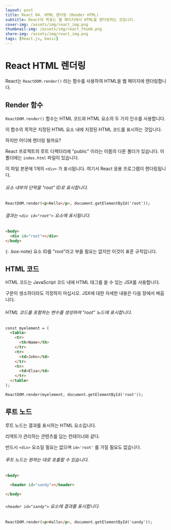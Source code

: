 ```yaml
---
layout: post
title: React 04. HTML 렌더링 (Render HTML)
subtitle: React의 목표는 웹 페이지에서 HTML을 렌더링하는 것입니다.
cover-img: /assets/img/react_img.png
thumbnail-img: /assets/img/react_thumb.png
share-img: /assets/img/react_img.png
tags: [React.js, basic]
---
```


# React HTML 렌더링

React는 ```ReactDOM.render()``` 라는 함수를 사용하여 HTML을 웹 페이지에 렌더링합니다.

## Render 함수

```ReactDOM.render()``` 함수는 HTML 코드와 HTML 요소의 두 가지 인수를 사용합니다.

이 함수의 목적은 지정된 HTML 요소 내에 지정된 HTML 코드를 표시하는 것입니다.

하지만 어디에 렌더링 될까요?

React 프로젝트의 루트 디렉터리에 "public" 이라는 이름의 다른 폴더가 있습니다. 이 폴더에는 ```index.html``` 파일이 있습니다.

이 파일 본문에 1개의 ```<div>``` 가 표시됩니다. 여기서 React 응용 프로그램이 렌더링됩니다.

###### 요소 내부의 단락을 "root" ID로 표시합니다.

```html
ReactDOM.render(<p>Hello</p>, document.getElementById('root'));
```

###### 결과는 ```<div id="root">``` 요소에 표시됩니다.

```html
<body>
  <div id="root"></div>
</body>
```

{: .box-note}
요소 ID를 "root"라고 부를 필요는 없지만 이것이 표준 규칙입니다.

## HTML 코드

HTML 코드는 JavaScript 코드 내에 HTML 태그를 쓸 수 있는 JSX를 사용합니다.

구문이 생소하더라도 걱정하지 마십시오. JSX에 대한 자세한 내용은 다음 장에서 배웁니다.

###### HTML 코드를 포함하는 변수를 생성하여 "root" 노드에 표시합니다.

```html
const myelement = (
  <table>
    <tr>
      <th>Name</th>
    </tr>
    <tr>
      <td>John</td>
    </tr>
    <tr>
      <td>Elsa</td>
    </tr>
  </table>
);

ReactDOM.render(myelement, document.getElementById('root'));
```

## 루트 노드

루트 노드는 결과를 표시하는 HTML 요소입니다.

리액트가 관리하는 콘텐츠를 담는 컨테이너와 같다.

반드시 ```<div>``` 요소일 필요는 없으며 ```id='root'``` 를 가질 필요도 없습니다.

###### 루트 노드는 원하는 대로 호출할 수 있습니다.

```html
<body>

  <header id="sandy"></header>

</body>
```

###### ```<header id="sandy">``` 요소에 결과를 표시합니다.

```html
ReactDOM.render(<p>Hallo</p>, document.getElementById('sandy'));
```
